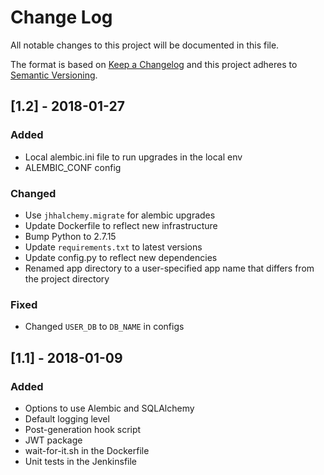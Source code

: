 # Change Log
All notable changes to this project will be documented in this file.

The format is based on [Keep a Changelog](http://keepachangelog.com/) 
and this project adheres to [Semantic Versioning](http://semver.org/).

## [1.2] - 2018-01-27
### Added
- Local alembic.ini file to run upgrades in the local env
- ALEMBIC_CONF config

### Changed
- Use `jhhalchemy.migrate` for alembic upgrades
- Update Dockerfile to reflect new infrastructure
- Bump Python to 2.7.15
- Update `requirements.txt` to latest versions
- Update config.py to reflect new dependencies
- Renamed app directory to a user-specified app name that differs from the project directory

### Fixed
- Changed `USER_DB` to `DB_NAME` in configs

## [1.1] - 2018-01-09
### Added
- Options to use Alembic and SQLAlchemy
- Default logging level
- Post-generation hook script
- JWT package
- wait-for-it.sh in the Dockerfile
- Unit tests in the Jenkinsfile
